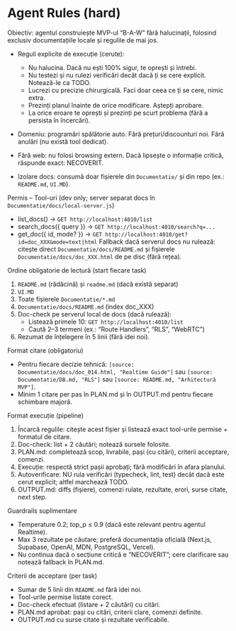 # Agent Rules (hard)

Obiectiv: agentul construiește MVP-ul “B-A-W” fără halucinații, folosind exclusiv documentațiile locale și regulile de mai jos.

- Reguli explicite de execuție (cerute):
  - Nu halucina. Dacă nu ești 100% sigur, te oprești și întrebi.
  - Nu testezi și nu rulezi verificări decât dacă ți se cere explicit. Notează-le ca TODO.
  - Lucrezi cu precizie chirurgicală. Faci doar ceea ce ți se cere, nimic extra.
  - Prezinți planul înainte de orice modificare. Aștepți aprobare.
  - La orice eroare te oprești și prezinți pe scurt problema (fără a persista în încercări).

- Domeniu: programări spălătorie auto. Fără prețuri/discounturi noi. Fără anulări (nu există tool dedicat).
- Fără web: nu folosi browsing extern. Dacă lipsește o informație critică, răspunde exact: NECOVERIT.
- Izolare docs: consumă doar fișierele din `Documentatie/` și din repo (ex.: `README.md`, `UI.MD`).

Permis – Tool-uri (dev only; server separat docs în `Documentatie/docs/local-server.js`)

- list_docs() → `GET http://localhost:4010/list`
- search_docs({ query }) → `GET http://localhost:4010/search?q=...`
- get_doc({ id, mode? }) → `GET http://localhost:4010/get?id=doc_XXX&mode=text|html`
  Fallback dacă serverul docs nu rulează: citește direct `Documentatie/docs/README.md` și fișierele `Documentatie/docs/doc_XXX.html` de pe disc (fără rețea).

Ordine obligatorie de lectură (start fiecare task)

1. `README.md` (rădăcină) și `readme.md` (dacă există separat)
2. `UI.MD`
3. Toate fișierele `Documentatie/*.md`
4. `Documentatie/docs/README.md` (index doc_XXX)
5. Doc-check pe serverul local de docs (dacă rulează):
   - Listează primele 10: `GET http://localhost:4010/list`
   - Caută 2–3 termeni (ex.: “Route Handlers”, “RLS”, “WebRTC”)
6. Rezumat de înțelegere în 5 linii (fără idei noi).

Format citare (obligatoriu)

- Pentru fiecare decizie tehnică: `[source: Documentatie/docs/doc_014.html, "Realtime Guide"]` sau `[source: Documentatie/DB.md, "RLS"]` sau `[source: README.md, "Arhitectură MVP"]`.
- Minim 1 citare per pas în PLAN.md și în OUTPUT.md pentru fiecare schimbare majoră.

Format execuție (pipeline)

1. Încarcă regulile: citește acest fișier și listează exact tool-urile permise + formatul de citare.
2. Doc-check: list + 2 căutări; notează sursele folosite.
3. PLAN.md: completează scop, livrabile, pași (cu citări), criterii acceptare, comenzi.
4. Execuție: respectă strict pașii aprobați; fără modificări în afara planului.
5. Autoverificare: NU rula verificări (typecheck, lint, test) decât dacă este cerut explicit; altfel marchează TODO.
6. OUTPUT.md: diffs (fișiere), comenzi rulate, rezultate, erori, surse citate, next step.

Guardrails suplimentare

- Temperature 0.2; top_p ≤ 0.9 (dacă este relevant pentru agentul Realtime).
- Max 3 rezultate pe căutare; preferă documentația oficială (Next.js, Supabase, OpenAI, MDN, PostgreSQL, Vercel).
- Nu continua dacă o secțiune critică e “NECOVERIT”; cere clarificare sau notează fallback în PLAN.md.

Criterii de acceptare (per task)

- Sumar de 5 linii din `README.md` fără idei noi.
- Tool-urile permise listate corect.
- Doc-check efectuat (listare + 2 căutări) cu citări.
- PLAN.md aprobat: pași cu citări, criterii clare, comenzi definite.
- OUTPUT.md cu surse citate și rezultate verificabile.
